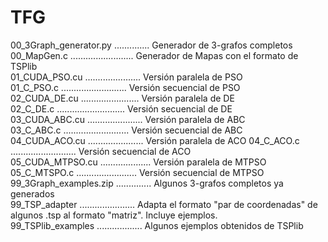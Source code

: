 # TFG

00_3Graph_generator.py .............. Generador de 3-grafos completos  
00_MapGen.c ......................... Generador de Mapas con el formato de TSPlib  
01_CUDA_PSO.cu ...................... Versión paralela de PSO  
01_C_PSO.c .......................... Versión secuencial de PSO  
02_CUDA_DE.cu ....................... Versión paralela de DE  
02_C_DE.c ........................... Versión secuencial de DE  
03_CUDA_ABC.cu ...................... Versión paralela de ABC  
03_C_ABC.c .......................... Versión secuencial de ABC  
04_CUDA_ACO.cu ...................... Versión paralela de ACO 
04_C_ACO.c .......................... Versión secuencial de ACO  
05_CUDA_MTPSO.cu .................... Versión paralela de MTPSO  
05_C_MTSPO.c ........................ Versión secuencial de MTPSO  
99_3Graph_examples.zip .............. Algunos 3-grafos completos ya generados  
99_TSP_adapter ...................... Adapta el formato "par de coordenadas" de algunos .tsp al formato "matriz". Incluye ejemplos.  
99_TSPlib_examples .................. Algunos ejemplos obtenidos de TSPlib  

